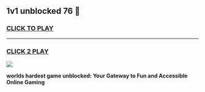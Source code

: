 
## 1v1 unblocked 76 👋
<h3>
<a href="https://premium.freeplayer.one?title=1v1_unblocked_76&ref=13F">CLICK TO PLAY</a></h3>
<hr>

<h3>
<a href="https://premium.freeplayer.one?title=1v1_unblocked_76&ref=13F">CLICK 2 PLAY</a>
  
</h3>

<a href="https://premium.freeplayer.one?title=1v1_unblocked_76&ref=12F/"><img src="https://clearcache.store/games.png"></a>


**worlds hardest game unblocked: Your Gateway to Fun and Accessible Online Gaming**
